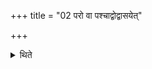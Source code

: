 +++
title = "02 परो वा पश्चाद्वोद्वासयेत्"

+++

<details><summary>थिते</summary>

परो वा पश्चाद्वोद्वासयेत् । अपां मध्य उद्वासयेत् । नदिद्वीप उद्वासयेत् २
</details>
